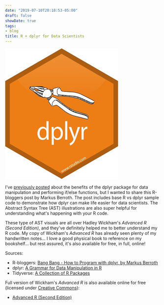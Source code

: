 ```yaml
---
date: "2019-07-10T20:18:53-05:00"
draft: false
showDate: true
tags:
- blog
title: R + dplyr for Data Scientists
---
```


![](https://raw.githubusercontent.com/JavOrraca/Home/gh-pages/assets/img/dplyr.jpg)

I've [previously posted](https://javorraca.github.io/Home/dplyr-for-R.html) about the benefits of the dplyr package for data manipulation and performing if/else functions, but I wanted to share this R-bloggers post by Markus Berroth. The post includes base R vs dplyr sample code to demonstrate how dplyr can make life easier for data scientists. The Abstract Syntax Tree (AST) illustrations are also super helpful for understanding what's happening with your R code.

These type of AST visuals are all over Hadley Wickham's _Advanced R (Second Edition)_, and they've definitely helped me to better understand my R code. My copy of Wickham's _Advanced R_ has already seen plenty of my handwritten notes... I love a good physical book to reference on my bookshelf... but rest assured, it's also available for free, in full, online!

Sources:

* R-bloggers: [Bang Bang - How to Program with dplyr, by Markus Berroth](https://www.r-bloggers.com/bang-bang-how-to-program-with-dplyr/)
* dplyr: [A Grammar for Data Manipulation in R](https://dplyr.tidyverse.org/)
* Tidyverse: [A Collection of R Packages](https://www.tidyverse.org/)

Full version of Wickham's _Advanced R_ is also available online for free (licensed under [Creative Commons](https://creativecommons.org/licenses/by-nc-sa/4.0/)): 

* [Advanced R (Second Edition)](https://adv-r.hadley.nz/)